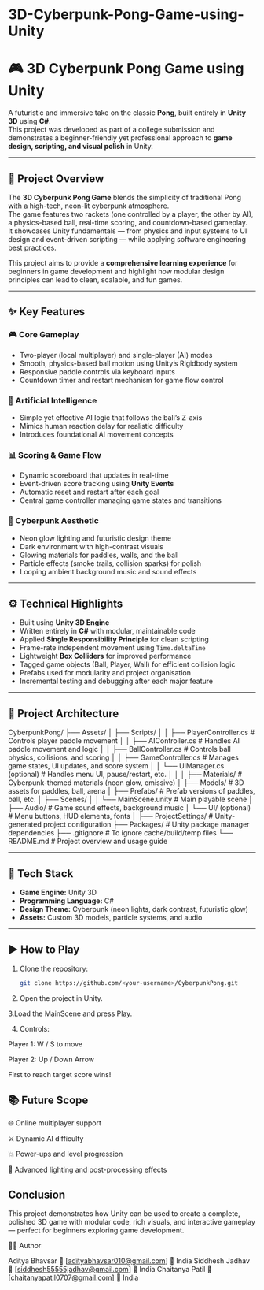 # 3D-Cyberpunk-Pong-Game-using-Unity
# 🎮 3D Cyberpunk Pong Game using Unity

A futuristic and immersive take on the classic **Pong**, built entirely in **Unity 3D** using **C#**.  
This project was developed as part of a college submission and demonstrates a beginner-friendly yet professional approach to **game design, scripting, and visual polish** in Unity.

---

## 🧠 Project Overview

The **3D Cyberpunk Pong Game** blends the simplicity of traditional Pong with a high-tech, neon-lit cyberpunk atmosphere.  
The game features two rackets (one controlled by a player, the other by AI), a physics-based ball, real-time scoring, and countdown-based gameplay.  
It showcases Unity fundamentals — from physics and input systems to UI design and event-driven scripting — while applying software engineering best practices.

This project aims to provide a **comprehensive learning experience** for beginners in game development and highlight how modular design principles can lead to clean, scalable, and fun games.

---

## ✨ Key Features

### 🎮 Core Gameplay
- Two-player (local multiplayer) and single-player (AI) modes  
- Smooth, physics-based ball motion using Unity’s Rigidbody system  
- Responsive paddle controls via keyboard inputs  
- Countdown timer and restart mechanism for game flow control  

### 🧠 Artificial Intelligence
- Simple yet effective AI logic that follows the ball’s Z-axis  
- Mimics human reaction delay for realistic difficulty  
- Introduces foundational AI movement concepts  

### 📊 Scoring & Game Flow
- Dynamic scoreboard that updates in real-time  
- Event-driven score tracking using **Unity Events**  
- Automatic reset and restart after each goal  
- Central game controller managing game states and transitions  

### 🎨 Cyberpunk Aesthetic
- Neon glow lighting and futuristic design theme  
- Dark environment with high-contrast visuals  
- Glowing materials for paddles, walls, and the ball  
- Particle effects (smoke trails, collision sparks) for polish  
- Looping ambient background music and sound effects  

---

## ⚙️ Technical Highlights

- Built using **Unity 3D Engine**  
- Written entirely in **C#** with modular, maintainable code  
- Applied **Single Responsibility Principle** for clean scripting  
- Frame-rate independent movement using `Time.deltaTime`  
- Lightweight **Box Colliders** for improved performance  
- Tagged game objects (Ball, Player, Wall) for efficient collision logic  
- Prefabs used for modularity and project organisation  
- Incremental testing and debugging after each major feature  

---

## 🧩 Project Architecture
CyberpunkPong/
├── Assets/
│   ├── Scripts/
│   │   ├── PlayerController.cs         # Controls player paddle movement
│   │   ├── AIController.cs             # Handles AI paddle movement and logic
│   │   ├── BallController.cs           # Controls ball physics, collisions, and scoring
│   │   ├── GameController.cs           # Manages game states, UI updates, and score system
│   │   └── UIManager.cs (optional)     # Handles menu UI, pause/restart, etc.
│   │
│   ├── Materials/                      # Cyberpunk-themed materials (neon glow, emissive)
│   ├── Models/                         # 3D assets for paddles, ball, arena
│   ├── Prefabs/                        # Prefab versions of paddles, ball, etc.
│   ├── Scenes/
│   │   └── MainScene.unity             # Main playable scene
│   ├── Audio/                          # Game sound effects, background music
│   └── UI/ (optional)                  # Menu buttons, HUD elements, fonts
│
├── ProjectSettings/                    # Unity-generated project configuration
├── Packages/                           # Unity package manager dependencies
├── .gitignore                          # To ignore cache/build/temp files
└── README.md                           # Project overview and usage guide



---

## 🧰 Tech Stack

- **Game Engine:** Unity 3D  
- **Programming Language:** C#  
- **Design Theme:** Cyberpunk (neon lights, dark contrast, futuristic glow)  
- **Assets:** Custom 3D models, particle systems, and audio  

---

## ▶️ How to Play

1. Clone the repository:  
   ```bash
   git clone https://github.com/<your-username>/CyberpunkPong.git
2. Open the project in Unity.

3.Load the MainScene and press Play.

4. Controls:

Player 1: W / S to move

Player 2: Up / Down Arrow

First to reach target score wins!

## 📚 Future Scope

🌐 Online multiplayer support

⚔️ Dynamic AI difficulty

💥 Power-ups and level progression

🧠 Advanced lighting and post-processing effects

## Conclusion

This project demonstrates how Unity can be used to create a complete, polished 3D game with modular code, rich visuals, and interactive gameplay — perfect for beginners exploring game development.

👨‍💻 Author

Aditya Bhavsar
📧 [adityabhavsar010@gmail.com] 📍 India
Siddhesh Jadhav
📧 [siddhesh55555jadhav@gmail.com] 📍 India
Chaitanya Patil
📧 [chaitanyapatil0707@gmail.com] 📍 India



